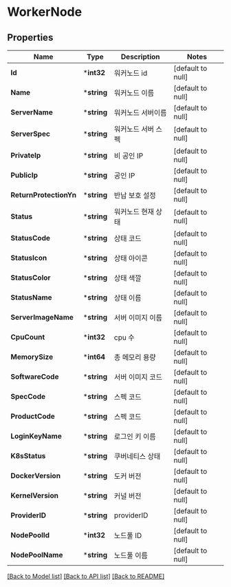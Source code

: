 # WorkerNode

## Properties
Name | Type | Description | Notes
------------ | ------------- | ------------- | -------------
**Id** | ***int32** | 워커노드 id | [default to null]
**Name** | ***string** | 워커노드 이름 | [default to null]
**ServerName** | ***string** | 워커노드 서버이름 | [default to null]
**ServerSpec** | ***string** | 워커노드 서버 스펙 | [default to null]
**PrivateIp** | ***string** | 비 공인 IP | [default to null]
**PublicIp** | ***string** | 공인 IP | [default to null]
**ReturnProtectionYn** | ***string** | 반납 보호 설정 | [default to null]
**Status** | ***string** | 워커노드 현재 상태 | [default to null]
**StatusCode** | ***string** | 상태 코드 | [default to null]
**StatusIcon** | ***string** | 상태 아이콘 | [default to null]
**StatusColor** | ***string** | 상태 색깔 | [default to null]
**StatusName** | ***string** | 상태 이름 | [default to null]
**ServerImageName** | ***string** | 서버 이미지 이름 | [default to null]
**CpuCount** | ***int32** | cpu 수 | [default to null]
**MemorySize** | ***int64** | 총 메모리 용량 | [default to null]
**SoftwareCode** | ***string** | 서버 이미지 코드 | [default to null]
**SpecCode** | ***string** | 스펙 코드 | [default to null]
**ProductCode** | ***string** | 스펙 코드 | [default to null]
**LoginKeyName** | ***string** | 로그인 키 이름 | [default to null]
**K8sStatus** | ***string** | 쿠버네티스 상태 | [default to null]
**DockerVersion** | ***string** | 도커 버전 | [default to null]
**KernelVersion** | ***string** | 커널 버전 | [default to null]
**ProviderID** | ***string** | providerID | [default to null]
**NodePoolId** | ***int32** | 노드풀 ID | [default to null]
**NodePoolName** | ***string** | 노드풀 이름 | [default to null]

[[Back to Model list]](../README.md#documentation-for-models) [[Back to API list]](../README.md#documentation-for-api-endpoints) [[Back to README]](../README.md)



